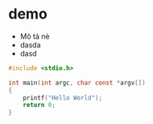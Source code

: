 # demo
- Mô tả nè 
- dasda
- dasd
```c
#include <stdio.h>

int main(int argc, char const *argv[])
{
    printf("Hello World");
    return 0;
}

```
